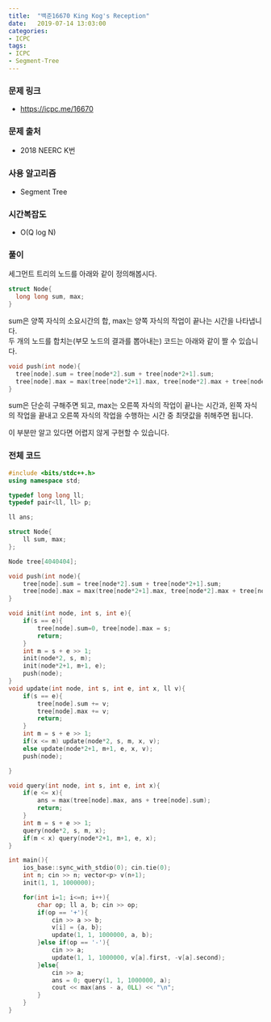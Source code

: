 ```yaml
---
title:  "백준16670 King Kog's Reception"
date:   2019-07-14 13:03:00
categories:
- ICPC
tags:
- ICPC
- Segment-Tree
---
```


### 문제 링크
* https://icpc.me/16670

### 문제 출처
* 2018 NEERC K번

### 사용 알고리즘
* Segment Tree

### 시간복잡도
* O(Q log N)

### 풀이
세그먼트 트리의 노드를 아래와 같이 정의해봅시다.
```cpp
struct Node{
  long long sum, max;
}
```

sum은 양쪽 자식의 소요시간의 합, max는 양쪽 자식의 작업이 끝나는 시간을 나타냅니다.<br>
두 개의 노드를 합치는(부모 노드의 결과를 뽑아내는) 코드는 아래와 같이 짤 수 있습니다.
```cpp
void push(int node){
  tree[node].sum = tree[node*2].sum + tree[node*2+1].sum;
  tree[node].max = max(tree[node*2+1].max, tree[node*2].max + tree[node*2+1].sum);
}
```
sum은 단순히 구해주면 되고, max는 오른쪽 자식의 작업이 끝나는 시간과, 왼쪽 자식의 작업을 끝내고 오른쪽 자식의 작업을 수행하는 시간 중 최댓값을 취해주면 됩니다.

이 부분만 알고 있다면 어렵지 않게 구현할 수 있습니다.

### 전체 코드
```cpp
#include <bits/stdc++.h>
using namespace std;

typedef long long ll;
typedef pair<ll, ll> p;

ll ans;

struct Node{
	ll sum, max;
};

Node tree[4040404];

void push(int node){
	tree[node].sum = tree[node*2].sum + tree[node*2+1].sum;
    tree[node].max = max(tree[node*2+1].max, tree[node*2].max + tree[node*2+1].sum);
}

void init(int node, int s, int e){
    if(s == e){
        tree[node].sum=0, tree[node].max = s;
        return;
    }
    int m = s + e >> 1;
    init(node*2, s, m);
    init(node*2+1, m+1, e);
    push(node);
}
void update(int node, int s, int e, int x, ll v){
    if(s == e){
    	tree[node].sum += v;
    	tree[node].max += v;
        return;
    }
    int m = s + e >> 1;
    if(x <= m) update(node*2, s, m, x, v);
    else update(node*2+1, m+1, e, x, v);
    push(node);

}

void query(int node, int s, int e, int x){
    if(e <= x){
        ans = max(tree[node].max, ans + tree[node].sum);
        return;
    }
    int m = s + e >> 1;
    query(node*2, s, m, x);
    if(m < x) query(node*2+1, m+1, e, x);
}

int main(){
	ios_base::sync_with_stdio(0); cin.tie(0);
	int n; cin >> n; vector<p> v(n+1);
	init(1, 1, 1000000);

	for(int i=1; i<=n; i++){
		char op; ll a, b; cin >> op;
		if(op == '+'){
			cin >> a >> b;
			v[i] = {a, b};
			update(1, 1, 1000000, a, b);
		}else if(op == '-'){
			cin >> a;
			update(1, 1, 1000000, v[a].first, -v[a].second);
		}else{
			cin >> a;
			ans = 0; query(1, 1, 1000000, a);
			cout << max(ans - a, 0LL) << "\n";
		}
	}
}
```
